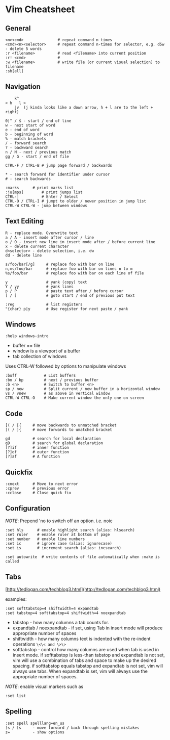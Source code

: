 Vim Cheatsheet
==============

General
-------

```
<n><cmd>               # repeat command n times
<cmd><n><selector>     # repeat command n-times for selector, e.g. d5w - delete 5 words
:r <filename>          # read <filename> into current position
:r! <cmd>              #
:w <filename>          # write file (or current visual selection) to filename
:sh[ell]
```

Navigation
----------

```
    k^
< h   l >
    jv  (j kinda looks like a down arrow, h + l are to the left + right)

0|^ / $ - start / end of line
w - next start of word
e - end of word
b - beginning of word
% - match brackets
/ - forward search
? - backward search
n / N - next / previous match
gg / G - start / end of file

CTRL-F / CTRL-B # jump page forward / backwards

* - search forward for identifier under cursor
# - search backwards

:marks      # print marks list
:ju[mps]        # print jumps list
CTRL-]          # Enter / Select
CTRL-O / CTRL-I # jumpt to older / newer position in jump list
CTRL-W CTRL-W - jump between windows
```

Text Editing
------------

```
R - replace mode. Overwrite text
a / A - insert mode after cursor / line
o / O - insert new line in insert mode after / before current line
x - delete current character
d<selector> - delete selection, i.e. dw
dd - delete line

s/foo/bar[/g]     # replace foo with bar on line
n,ms/foo/bar      # replace foo with bar on lines n to m
%s/foo/bar        # replace foo with bar on each line of file

y                 # yank (copy) text
Y / yy            # yank lines
p / P             # paste text after / before cursor
[ / ]             # goto start / end of previous put text

:reg              # list registers
"{char} p|y       # Use register for next paste / yank
```

Windows
-------

```
:help windows-intro
```

-	buffer == file
-	window is a viewport of a buffer
-	tab collection of windows

Uses CTRL-W followed by options to manipulate windows

```
:buff            # List buffers
:bn / bp         # next / previous buffer
:b <n>           # Switch to buffer <n>
sp / new         # Split current / new buffer in a horizontal window
vs / vnew        # as above in vertical window
CTRL-W CTRL-O    # Make current window the only one on screen
```

Code
----

```
[( / [{     # move backwards to unmatched bracket
]( / ]{     # move forwards to umatched bracket

gd          # search for local declaration
gD          # search for global declaration
[?]if       # inner function
[?]of       # outer function
[?]af       # A function
```

Quickfix
--------

```
:cnext      # Move to next error
:cprev      # previous error
:cclose     # Close quick fix
```

Configuration
-------------

*NOTE*: Prepend 'no to switch off an option. i.e. noic

```
:set hls      # enable highlight search (alias: hlsearch)
:set ruler    # enable ruler at bottom of page
:set number   # enable line numbers
:set ic       # ignore case (alias: ignorecase)
:set is       # increment search (alias: incsearch)

:set autowrite  # write contents of file automatically when :make is called
```

Tabs
----

[http://tedlogan.com/techblog3.html](http://tedlogan.com/techblog3.html)

examples:

```
:set softtabstop=4 shiftwidth=4 expandtab
:set tabstop=4 softtabstop=4 shiftwidth=4 noexpandtab
```

-	tabstop - how many columns a tab counts for.
-	expandtab / noexpandtab - if set, using Tab in insert mode will produce appropriate number of spaces
-	shiftwidth - how many columns text is indented with the re-indent operations `\<\< and \>\>`
-	softtabstop - control how many columns are used when tab is used in insert mode. if softtabstop is less-than tabstop and expandtab is not set, vim will use a combination of tabs and space to make up the desired spacing. if softtabstop equals tabstop and expandtab is not set, vim will always use tabs. When expandtab is set, vim will always use the appropriate number of spaces.

*NOTE*: enable visual markers such as

```
:set list
```

Spelling
--------

```
:set spell spelllang=en_us
]s / [s     - move forward / back through spelling mistakes
z=          - show options
```
